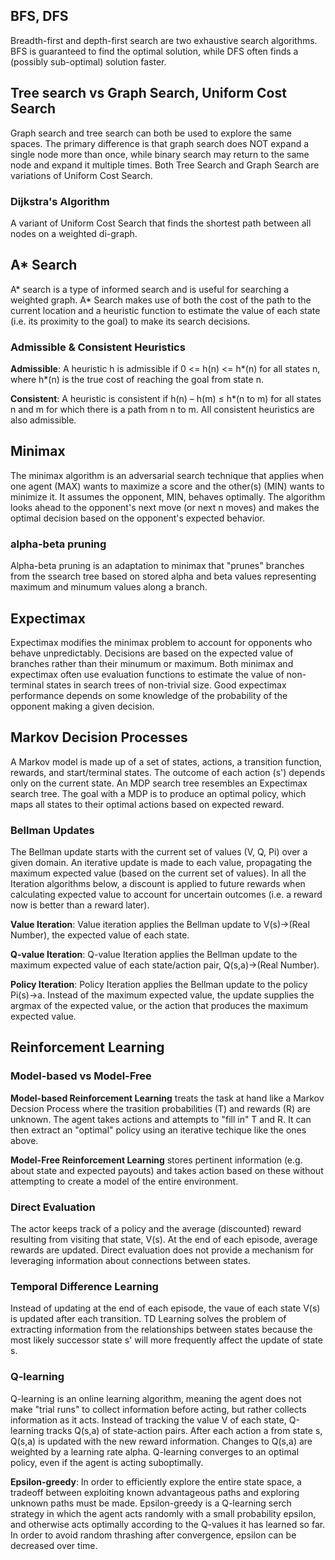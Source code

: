 
## BFS, DFS
Breadth-first and depth-first search are two exhaustive search algorithms. BFS is guaranteed to find the optimal solution, while DFS often finds a (possibly sub-optimal) solution faster.

## Tree search vs Graph Search, Uniform Cost Search
Graph search and tree search can both be used to explore the same spaces. The primary difference is that graph search does NOT expand a single node more than once, while binary search may return to the same node and expand it multiple times. Both Tree Search and Graph Search are variations of Uniform Cost Search.

### Dijkstra's Algorithm
A variant of Uniform Cost Search that finds the shortest path between all nodes on a weighted di-graph.

## A* Search
A* search is a type of informed search and is useful for searching a weighted graph. A* Search makes use of both the cost of the path to the current location and a heuristic function to estimate the value of each state (i.e. its proximity to the goal) to make its search decisions.

### Admissible & Consistent Heuristics

**Admissible**: A heuristic h is admissible if 0 <= h(n) <= h*(n) for all states n, where h*(n) is the true cost of reaching the goal from state n.

**Consistent**: A heuristic is consistent if h(n) – h(m) ≤ h\*(n to m) for all states n and m for which there is a path from n to m. All consistent heuristics are also admissible.

## Minimax
The minimax algorithm is an adversarial search technique that applies when one agent (MAX) wants to maximize a score and the other(s) (MIN) wants to minimize it. It assumes the opponent, MIN, behaves optimally. The algorithm looks ahead to the opponent's next move (or next n moves) and makes the optimal decision based on the opponent's expected behavior.

### alpha-beta pruning
Alpha-beta pruning is an adaptation to minimax that "prunes" branches from the ssearch tree based on stored alpha and beta values representing maximum and minumum values along a branch.

## Expectimax
Expectimax modifies the minimax problem to account for opponents who behave unpredictably. Decisions are based on the expected value of branches rather than their minumum or maximum. Both minimax and expectimax often use evaluation functions to estimate the value of non-terminal states in search trees of non-trivial size. Good expectimax performance depends on some knowledge of the probability of the opponent making a given decision.

## Markov Decision Processes
A Markov model is made up of a set of states, actions, a transition function, rewards, and start/terminal states. The outcome of each action (s') depends only on the current state. An MDP search tree resembles an Expectimax search tree. The goal with a MDP is to produce an optimal policy, which maps all states to their optimal actions based on expected reward.

### Bellman Updates
The Bellman update starts with the current set of values (V, Q, Pi) over a given domain. An iterative update is made to each value, propagating the maximum expected value (based on the current set of values). In all the Iteration algorithms below, a discount is applied to future rewards when calculating expected value to account for uncertain outcomes (i.e. a reward now is better than a reward later).

**Value Iteration**: Value iteration applies the Bellman update to V(s)->(Real Number), the expected value of each state.

**Q-value Iteration**: Q-value Iteration applies the Bellman update to the maximum expected value of each state/action pair, Q(s,a)->(Real Number).

**Policy Iteration**: Policy Iteration applies the Bellman update to the policy Pi(s)->a. Instead of the maximum expected value, the update supplies the argmax of the expected value, or the action that produces the maximum expected value.

## Reinforcement Learning

### Model-based vs Model-Free

**Model-based Reinforcement Learning** treats the task at hand like a Markov Decsion Process where the trasition probabilities (T) and rewards (R) are unknown. The agent takes actions and attempts to "fill in" T and R. It can then extract an "optimal" policy using an iterative techique like the ones above.

**Model-Free Reinforcement Learning** stores pertinent information (e.g. about state and expected payouts) and takes action based on these without attempting to create a model of the entire environment.

### Direct Evaluation
The actor keeps track of a policy and the average (discounted) reward resulting from visiting that state, V(s). At the end of each episode, average rewards are updated. Direct evaluation does not provide a mechanism for leveraging information about connections between states.

### Temporal Difference Learning
Instead of updating at the end of each episode, the vaue of each state V(s) is updated after each transition. TD Learning solves the problem of extracting information from the relationships between states because the most likely successor state s' will more frequently affect the update of state s.

### Q-learning

Q-learning is an online learning algorithm, meaning the agent does not make "trial runs" to collect information before acting, but rather collects information as it acts. Instead of tracking the value V of each state, Q-learning tracks Q(s,a) of state-action pairs. After each action a from state s, Q(s,a) is updated with the new reward information. Changes to Q(s,a) are weighted by a learning rate alpha. Q-learning converges to an optimal policy, even if the agent is acting suboptimally.

**Epsilon-greedy**: In order to efficiently explore the entire state space, a tradeoff between exploiting known advantageous paths and exploring unknown paths must be made. Epsilon-greedy is a Q-learning serch strategy in which the agent acts randomly with a small probability epsilon, and otherwise acts optimally according to the Q-values it has learned so far. In order to avoid random thrashing after convergence, epsilon can be decreased over time.
